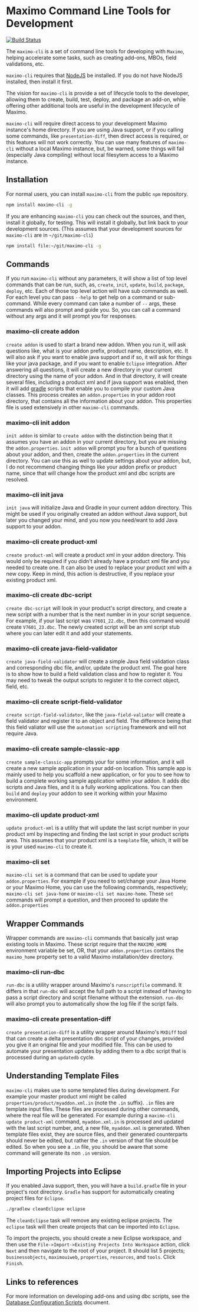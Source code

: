 # Maximo Command Line Tools for Development
[![Build Status](https://travis.ibm.com/maximo-ohio/maximo-cli.svg?token=yJyC5zQ7wEuSAyYtDC53&branch=master)](https://travis.ibm.com/maximo-ohio/maximo-cli)

The `maximo-cli` is a set of command line tools for developing with `Maximo`, helping accelerate some tasks, such as creating add-ons, MBOs, field validations, etc.  

`maximo-cli` requires that [NodeJS](https://nodejs.org/en/) be installed.  If you do not have NodeJS installed, then install it first.

The vision for `maximo-cli` is provide a set of lifecycle tools to the developer, allowing them to create, build, test, deploy, and package an add-on, while offering other additional tools are useful in the development lifecycle of Maximo.

`maximo-cli` will require direct access to your development Maximo instance's home directory.   If you are using Java support, or if you calling some commands, like `presentation-diff`, then direct access is required, or this features will not work correctly.  You can use many features of `maximo-cli` without a local Maximo instance, but, be warned, some things will fail (especially Java compiling) without local filesytem access to a Maximo instance.

## Installation

For normal users, you can install `maximo-cli` from the public `npm` repository.
```bash
npm install maximo-cli -g
```

If you are enhancing `maximo-cli` you can check out the sources, and then, install it globally, for testing.  This will install it globally, but link back to your development sources.  (This assumes that your development sources for `maximo-cli` are in `~/git/maximo-cli`)
```bash
npm install file:~/git/maximo-cli -g
```

## Commands
If you run `maximo-cli` without any parameters, it will show a list of top level commands that can be run, such, as, `create`, `init`, `update`, `build`, `package`, `deploy`, etc.  Each of those top level action will have sub commands as well.  For each level you can pass `--help` to get help on a command or sub-command.  While every command can take a number of `--` args, these commands will also prompt and guide you.  So, you can call a command without any args and it will prompt you for responses.

### maximo-cli create addon

`create addon` is used to start a brand new addon.  When you run it, will ask questions like, what is your addon prefix, product name, description, etc.  It will also ask if you want to enable java support and if so, it will ask for things like your java package, and if you want to enable `Eclipse` integration.  After answering all questions, it will create a new directory in your current directory using the name of your addon.  And in that directory, it will create several files, including a product xml and if java support was enabled, then it will add [gradle](https://gradle.org/) scripts that enable you to compile your custom Java classes.  This process creates an `addon.properties` in your addon root directory, that contains all the information about your addon.  This properties file is used extensively in other `maximo-cli` commands.

### maximo-cli init addon
`init addon` is similar to `create addon` with the distinction being that it assumes you have an addon in your current directory, but you are missing the `addon.properties`.  `init addon` will prompt you for a bunch of questions about your addon, and then, create the `addon.properties` in the current directory.  You can use this as well to update settings about your addon, but, I do not recommend changing things like your addon prefix or product name, since that will change how the product xml and dbc scripts are resolved.

### maximo-cli init java
`init java` will initialize Java and Gradle in your current addon directory.  This might be used if you originally created an addon without Java support, but later you changed your mind, and you now you need/want to add Java support to your addon. 

### maximo-cli create product-xml
`create product-xml` will create a product xml in your addon directory.  This would only be required if you didn't already have a product xml file and you needed to create one.  It can also be used to replace your product xml with a new copy.  Keep in mind, this action is destructive, if you replace your existing product xml.

### maximo-cli create dbc-script
`create dbc-script` will look in your product's script directory, and create a new script with a number that is the next number in in your script sequence.  For example, if your last script was `V7601_22.dbc`, then this command would create `V7601_23.dbc`.  The newly created script will be an xml script stub where you can later edit it and add your statements.

### maximo-cli create java-field-validator
`create java-field-validator` will create a simple Java field validation class and corresponding dbc file, and/or, update the product xml.  The goal here is to show how to build a field validation class and how to register it.  You may need to tweak the output scripts to register it to the correct object, field, etc.

### maximo-cli create script-field-validator
`create script-field-validator`, like the `java-field-valiator` will create a field validator and register it to an object and field.  The difference being that this field valiator will use the `automation scripting` framework and will not require Java.

### maximo-cli create sample-classic-app
`create sample-classic-app` prompts your for some information, and it will create a new sample application in your add-on location.  This sample app is mainly used to help you scaffold a new application, or for you to see how to build a complete working sample application within your addon.  It adds dbc scripts and Java files, and it is a fully working applications.  You can then `build` and `deploy` your addon to see it working within your Maximo environment.

### maximo-cli update product-xml
`update product-xml` is a utility that will update the last script number in your product xml by inspecting and finding the last script in your product scripts area.   This assumes that your product xml is a `template` file, which, it will be is your used `maximo-cli` to create it.

### maximo-cli set
`maximo-cli set` is a command that can be used to update your `addon.properties`.  For example if you need to set/change your Java Home or your Maximo Home, you can use the following commands, respectively; `maximo-cli set java-home`  or `maximo-cli set maximo-home`.  These `set` commands will prompt a question, and then proceed to update the `addon.properties`

## Wrapper Commands
Wrapper commands are `maximo-cli` commands that basically just wrap existing tools in Maximo.  These script require that the `MAXIMO_HOME` environment variable be set, OR, that your `addon.properties` contains the `maximo_home` property set to a valid Maximo installation/dev directory.

### maximo-cli run-dbc
`run-dbc` is a utility wrapper around Maximo's `runscriptfile` command.  It differs in that `run-dbc` will accept the full path to a script instead of having to pass a script directory and script filename without the extension.  `run-dbc` will also prompt you to automatically show the log file if the script fails.

### maximo-cli create presentation-diff
`create presentation-diff` is a utility wrapper around Maximo's `MXDiff` tool that can create a delta presentation dbc script of your changes, provided you give it an original file and your modified file.   This can be used to automate your presentation updates by adding them to a dbc script that is processed during an `updatedb` cycle.


## Understanding Template Files
`maximo-cli` makes use to some templated files during development.  For example your master product xml might be called `properties/product/myaddon.xml.in` (note the `.in` suffix).  `.in` files are template input files.  These files are processed during other commands, where the real file will be generated.  For example during a `maximo-cli update product-xml` command, `myaddon.xml.in` is processed and updated with the last script number, and, a new file, `myaddon.xml` is generated.  When template files exist, they are source files, and their generated counterparts should never be edited, but rather the `.in` version of that file should be edited.  So when you see a `.in` file, you should be aware that some command will generate its non `.in` version.

## Importing Projects into Eclipse
If you enabled Java support, then, you will have a `build.gradle` file in your project's root directory.  `Gradle` has support for automatically creating project files for `Eclipse`.

```bash
./gradlew cleanEclipse eclipse
```

The `cleanEclipse` task will remove any existing eclipse projects.   The `eclipse` task will then create projects that can be imported into `Eclipse`.

To import the projects, you should create a new Eclipse workspace, and then use the `File->Import->Existing Projects Into Workspace` action, click `Next` and then navigate to the root of your project.  It should list 5 projects; `businessobjects`, `maximouiweb`, `properties`, `resources`, and `tools`.  Click `Finish`. 

## Links to references
For more information on developing add-ons and using dbc scripts, see the [Database Configuration Scripts](https://developer.ibm.com/static/site-id/155/maximodev/dbcguide/) document.

<!--
These are ideas for other cli tools

create java-field-validator
- ask mbo
- ask attribute
- ask classname
- ask package
- create dbc file
- create java file
- install gradle if missing

create script-field-validator
- ask mbo
- ask attribute
- ask name
- create dbc file

create alndomain
- ask items
- create dbc

create syndomain
- ask items
- create dbc 

export autoscript NAME
- call boris' script

export presentation-diff FILE
- create mxs file using file with same name from BASE/ or from maximo install dir

build
- compile all files
- move all files to the dist area

deploy
- copies files into maximo dev tree

package
- create .zip file
-->